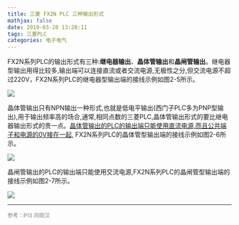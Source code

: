 ```yaml
---
title: 三菱 FX2N PLC 三种输出形式
mathjax: false
date: 2019-03-20 13:28:11
tags: 三菱PLC
categories: 电子电气
---
```


FX2N系列PLC的输出形式有三种:**继电器输出**、**晶体管输出**和**晶闸管输出**。继电器型输出用得比较多,输出端可以连接直流或者交流电源,无极性之分,但交流电源不超过220V，FX2N系列PLC的继电器型输出端的接线示例如图2-5所示。
<!--more-->
![](http://image.huvjie.com/190320-02_img01.jpg)

晶体管输出只有NPN输出一种形式,也就是低电平输出(西门子PLC多为PNP型输出),用于输出频率高的场合,通常,相同点数的三菱PLC,晶体管输出形式的要比继电器输出形式的贵一点。<u>晶体管输出的PLC的输出端只能使用直流电源,而且公共端子和电源的0V接在一起,</u> FX2N系列PLC的晶体管型输出端的接线示例如图2-6所示。

![](http://image.huvjie.com/190320-02_img02.jpg)

晶闸管输出的PLC的输出端只能使用交流电源,FX2N系列PLC的晶闸管型输出端的接线示例如图2-7所示。

![](http://image.huvjie.com/190320-02_img03.jpg)

<!--![image](https://ws4.sinaimg.cn/large/006mcMYXgy1g1972tepa7j30wf0tpwoe.jpg)-->

<hr/>
<span style="color:gray;font-size:12px">
参考：P13 向晓汉
</span>
